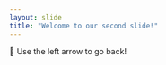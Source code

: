 ```yaml
---
layout: slide
title: "Welcome to our second slide!"
---
```

:clown_face: 
Use the left arrow to go back!
